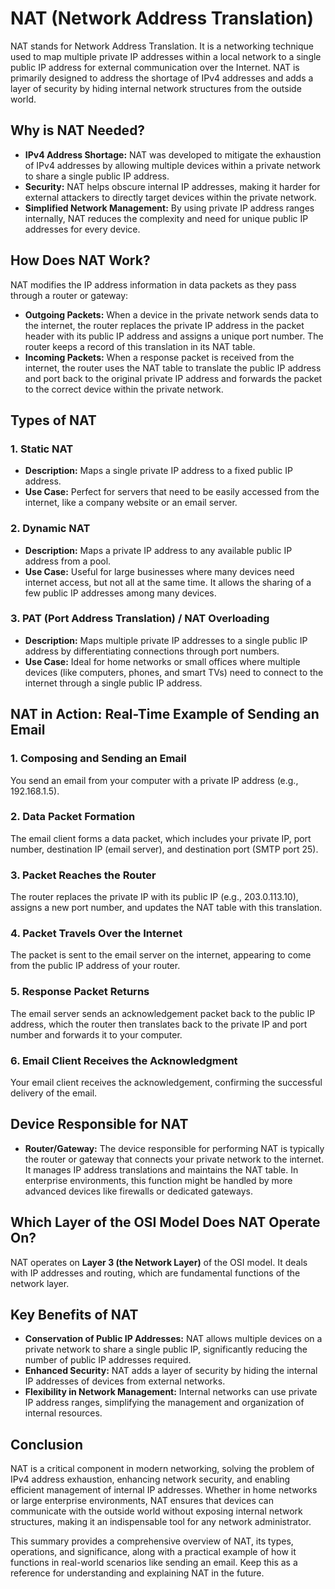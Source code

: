 # NAT (Network Address Translation)

NAT stands for Network Address Translation. It is a networking technique used to map multiple private IP addresses within a local network to a single public IP address for external communication over the Internet. NAT is primarily designed to address the shortage of IPv4 addresses and adds a layer of security by hiding internal network structures from the outside world.

## Why is NAT Needed?

- **IPv4 Address Shortage:** NAT was developed to mitigate the exhaustion of IPv4 addresses by allowing multiple devices within a private network to share a single public IP address.
- **Security:** NAT helps obscure internal IP addresses, making it harder for external attackers to directly target devices within the private network.
- **Simplified Network Management:** By using private IP address ranges internally, NAT reduces the complexity and need for unique public IP addresses for every device.

## How Does NAT Work?

NAT modifies the IP address information in data packets as they pass through a router or gateway:

- **Outgoing Packets:** When a device in the private network sends data to the internet, the router replaces the private IP address in the packet header with its public IP address and assigns a unique port number. The router keeps a record of this translation in its NAT table.
- **Incoming Packets:** When a response packet is received from the internet, the router uses the NAT table to translate the public IP address and port back to the original private IP address and forwards the packet to the correct device within the private network.

## Types of NAT

### 1. Static NAT

- **Description:** Maps a single private IP address to a fixed public IP address.
- **Use Case:** Perfect for servers that need to be easily accessed from the internet, like a company website or an email server.

### 2. Dynamic NAT

- **Description:** Maps a private IP address to any available public IP address from a pool.
- **Use Case:** Useful for large businesses where many devices need internet access, but not all at the same time. It allows the sharing of a few public IP addresses among many devices.

### 3. PAT (Port Address Translation) / NAT Overloading

- **Description:** Maps multiple private IP addresses to a single public IP address by differentiating connections through port numbers.
- **Use Case:** Ideal for home networks or small offices where multiple devices (like computers, phones, and smart TVs) need to connect to the internet through a single public IP address.

## NAT in Action: Real-Time Example of Sending an Email

### 1. Composing and Sending an Email

You send an email from your computer with a private IP address (e.g., 192.168.1.5).

### 2. Data Packet Formation

The email client forms a data packet, which includes your private IP, port number, destination IP (email server), and destination port (SMTP port 25).

### 3. Packet Reaches the Router

The router replaces the private IP with its public IP (e.g., 203.0.113.10), assigns a new port number, and updates the NAT table with this translation.

### 4. Packet Travels Over the Internet

The packet is sent to the email server on the internet, appearing to come from the public IP address of your router.

### 5. Response Packet Returns

The email server sends an acknowledgement packet back to the public IP address, which the router then translates back to the private IP and port number and forwards it to your computer.

### 6. Email Client Receives the Acknowledgment

Your email client receives the acknowledgement, confirming the successful delivery of the email.

## Device Responsible for NAT

- **Router/Gateway:** The device responsible for performing NAT is typically the router or gateway that connects your private network to the internet. It manages IP address translations and maintains the NAT table. In enterprise environments, this function might be handled by more advanced devices like firewalls or dedicated gateways.

## Which Layer of the OSI Model Does NAT Operate On?

NAT operates on **Layer 3 (the Network Layer)** of the OSI model. It deals with IP addresses and routing, which are fundamental functions of the network layer.

## Key Benefits of NAT

- **Conservation of Public IP Addresses:** NAT allows multiple devices on a private network to share a single public IP, significantly reducing the number of public IP addresses required.
- **Enhanced Security:** NAT adds a layer of security by hiding the internal IP addresses of devices from external networks.
- **Flexibility in Network Management:** Internal networks can use private IP address ranges, simplifying the management and organization of internal resources.

## Conclusion

NAT is a critical component in modern networking, solving the problem of IPv4 address exhaustion, enhancing network security, and enabling efficient management of internal IP addresses. Whether in home networks or large enterprise environments, NAT ensures that devices can communicate with the outside world without exposing internal network structures, making it an indispensable tool for any network administrator.

This summary provides a comprehensive overview of NAT, its types, operations, and significance, along with a practical example of how it functions in real-world scenarios like sending an email. Keep this as a reference for understanding and explaining NAT in the future.
